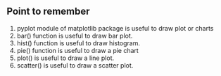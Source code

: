 Point to remember
----------------------------------------------------------
1. pyplot module of matplotlib package is useful to draw plot or charts
2. bar() function is useful to draw bar plot.
3. hist() function is useful to draw histogram.
4. pie() function is useful to draw a pie chart
5. plot() is useful to draw a line plot.
6. scatter() is useful to draw a scatter plot.
